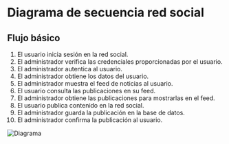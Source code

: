 # Diagrama de secuencia red social

## Flujo básico

1.    El usuario inicia sesión en la red social.
2.    El administrador verifica las credenciales proporcionadas por el usuario.
3.    El administrador autentica al usuario.
4.    El administrador obtiene los datos del usuario.
5.    El administrador muestra el feed de noticias al usuario.
6.    El usuario consulta las publicaciones en su feed.
7.    El administrador obtiene las publicaciones para mostrarlas en el feed.
8.    El usuario publica contenido en la red social.
9.    El administrador guarda la publicación en la base de datos.
10.   El administrador confirma la publicación al usuario.


![Diagrama](https://github.com/nicholelouis/ETS/blob/main/img/Diagrama%20sin%20título.drawio.png?raw=true)


